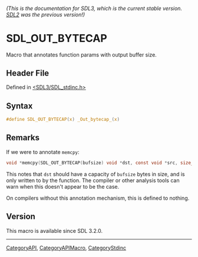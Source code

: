 ###### (This is the documentation for SDL3, which is the current stable version. [SDL2](https://wiki.libsdl.org/SDL2/) was the previous version!)
# SDL_OUT_BYTECAP

Macro that annotates function params with output buffer size.

## Header File

Defined in [<SDL3/SDL_stdinc.h>](https://github.com/libsdl-org/SDL/blob/main/include/SDL3/SDL_stdinc.h)

## Syntax

```c
#define SDL_OUT_BYTECAP(x) _Out_bytecap_(x)
```

## Remarks

If we were to annotate `memcpy`:

```c
void *memcpy(SDL_OUT_BYTECAP(bufsize) void *dst, const void *src, size_t bufsize);
```

This notes that `dst` should have a capacity of `bufsize` bytes in size,
and is only written to by the function. The compiler or other analysis
tools can warn when this doesn't appear to be the case.

On compilers without this annotation mechanism, this is defined to nothing.

## Version

This macro is available since SDL 3.2.0.

----
[CategoryAPI](CategoryAPI), [CategoryAPIMacro](CategoryAPIMacro), [CategoryStdinc](CategoryStdinc)

